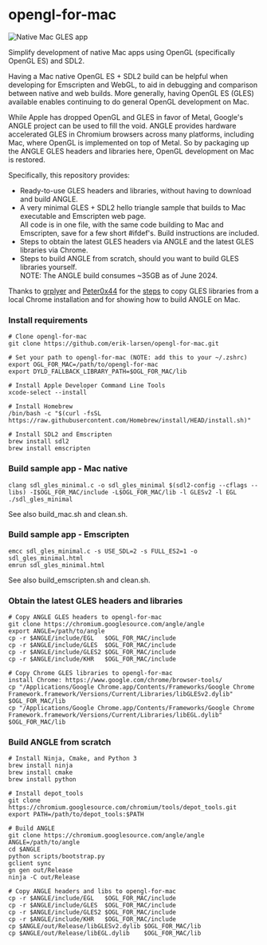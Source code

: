 # opengl-for-mac

![Native Mac GLES app](sdl_gles_minimal.png)

Simplify development of native Mac apps using OpenGL (specifically OpenGL ES) and SDL2.

Having a Mac native OpenGL ES + SDL2 build can be helpful when developing for Emscripten and WebGL, to aid in debugging and comparison between native and web builds.  More generally, having OpenGL ES (GLES) available enables continuing to do general OpenGL development on Mac.

While Apple has dropped OpenGL and GLES in favor of Metal, Google's ANGLE project can be used to fill the void.  ANGLE provides hardware accelerated GLES in Chromium browsers across many platforms, including Mac, where OpenGL is implemented on top of Metal.  So by packaging up the ANGLE GLES headers and libraries here, OpenGL development on Mac is restored.

Specifically, this repository provides:
- Ready-to-use GLES headers and libraries, without having to download and build ANGLE.
- A very minimal GLES + SDL2 hello triangle sample that builds to Mac executable and Emscripten web page.  
  All code is in one file, with the same code building to Mac and Emscripten, save for a few short #ifdef's. Build instructions are included.
- Steps to obtain the latest GLES headers via ANGLE and the latest GLES libraries via Chrome.
- Steps to build ANGLE from scratch, should you want to build GLES libraries yourself.  
  NOTE: The ANGLE build consumes ~35GB as of June 2024.
  
Thanks to [grplyer](https://github.com/grplyler) and [Peter0x44](https://github.com/Peter0x44) for the [steps](https://medium.com/@grplyler/building-and-linking-googles-angle-with-raylib-on-macos-67b07cd380a3) to copy GLES libraries from a local Chrome installation and for showing how to build ANGLE on Mac.
    
### Install requirements
```
# Clone opengl-for-mac
git clone https://github.com/erik-larsen/opengl-for-mac.git

# Set your path to opengl-for-mac (NOTE: add this to your ~/.zshrc)
export OGL_FOR_MAC=/path/to/opengl-for-mac
export DYLD_FALLBACK_LIBRARY_PATH=$OGL_FOR_MAC/lib

# Install Apple Developer Command Line Tools
xcode-select --install

# Install Homebrew
/bin/bash -c "$(curl -fsSL https://raw.githubusercontent.com/Homebrew/install/HEAD/install.sh)"

# Install SDL2 and Emscripten
brew install sdl2
brew install emscripten
```

### Build sample app - Mac native
```
clang sdl_gles_minimal.c -o sdl_gles_minimal $(sdl2-config --cflags --libs) -I$OGL_FOR_MAC/include -L$OGL_FOR_MAC/lib -l GLESv2 -l EGL
./sdl_gles_minimal
```
See also build_mac.sh and clean.sh.

### Build sample app - Emscripten
```
emcc sdl_gles_minimal.c -s USE_SDL=2 -s FULL_ES2=1 -o sdl_gles_minimal.html
emrun sdl_gles_minimal.html
```
See also build_emscripten.sh and clean.sh.

### Obtain the latest GLES headers and libraries
```
# Copy ANGLE GLES headers to opengl-for-mac
git clone https://chromium.googlesource.com/angle/angle
export ANGLE=/path/to/angle
cp -r $ANGLE/include/EGL   $OGL_FOR_MAC/include
cp -r $ANGLE/include/GLES  $OGL_FOR_MAC/include
cp -r $ANGLE/include/GLES2 $OGL_FOR_MAC/include
cp -r $ANGLE/include/KHR   $OGL_FOR_MAC/include

# Copy Chrome GLES libraries to opengl-for-mac
install Chrome: https://www.google.com/chrome/browser-tools/    
cp "/Applications/Google Chrome.app/Contents/Frameworks/Google Chrome Framework.framework/Versions/Current/Libraries/libGLESv2.dylib" $OGL_FOR_MAC/lib
cp "/Applications/Google Chrome.app/Contents/Frameworks/Google Chrome Framework.framework/Versions/Current/Libraries/libEGL.dylib" $OGL_FOR_MAC/lib
```

### Build ANGLE from scratch
```
# Install Ninja, Cmake, and Python 3
brew install ninja
brew install cmake
brew install python

# Install depot_tools
git clone https://chromium.googlesource.com/chromium/tools/depot_tools.git
export PATH=/path/to/depot_tools:$PATH

# Build ANGLE
git clone https://chromium.googlesource.com/angle/angle
ANGLE=/path/to/angle    
cd $ANGLE
python scripts/bootstrap.py
gclient sync
gn gen out/Release
ninja -C out/Release

# Copy ANGLE headers and libs to opengl-for-mac
cp -r $ANGLE/include/EGL   $OGL_FOR_MAC/include
cp -r $ANGLE/include/GLES  $OGL_FOR_MAC/include
cp -r $ANGLE/include/GLES2 $OGL_FOR_MAC/include
cp -r $ANGLE/include/KHR   $OGL_FOR_MAC/include
cp $ANGLE/out/Release/libGLESv2.dylib $OGL_FOR_MAC/lib
cp $ANGLE/out/Release/libEGL.dylib    $OGL_FOR_MAC/lib
```
